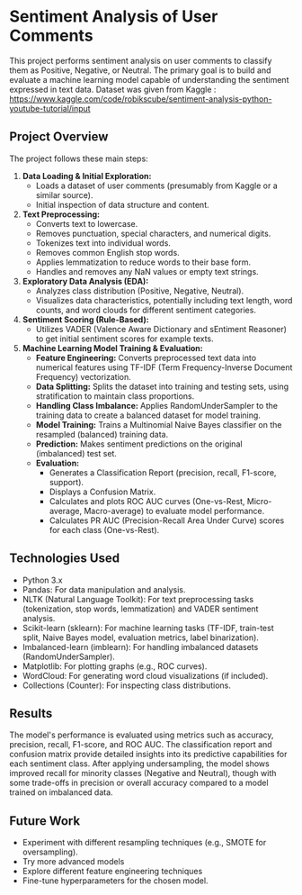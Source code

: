 # Sentiment Analysis of User Comments

This project performs sentiment analysis on user comments to classify them as Positive, Negative, or Neutral. The primary goal is to build and evaluate a machine learning model capable of understanding the sentiment expressed in text data. Dataset was given from Kaggle : https://www.kaggle.com/code/robikscube/sentiment-analysis-python-youtube-tutorial/input

## Project Overview

The project follows these main steps:

1.  **Data Loading & Initial Exploration:**
    *   Loads a dataset of user comments (presumably from Kaggle or a similar source).
    *   Initial inspection of data structure and content.
2.  **Text Preprocessing:**
    *   Converts text to lowercase.
    *   Removes punctuation, special characters, and numerical digits.
    *   Tokenizes text into individual words.
    *   Removes common English stop words.
    *   Applies lemmatization to reduce words to their base form.
    *   Handles and removes any NaN values or empty text strings.
3.  **Exploratory Data Analysis (EDA):**
    *   Analyzes class distribution (Positive, Negative, Neutral).
    *   Visualizes data characteristics, potentially including text length, word counts, and word clouds for different sentiment categories.
4.  **Sentiment Scoring (Rule-Based):**
    *   Utilizes VADER (Valence Aware Dictionary and sEntiment Reasoner) to get initial sentiment scores for example texts.
5.  **Machine Learning Model Training & Evaluation:**
    *   **Feature Engineering:** Converts preprocessed text data into numerical features using TF-IDF (Term Frequency-Inverse Document Frequency) vectorization.
    *   **Data Splitting:** Splits the dataset into training and testing sets, using stratification to maintain class proportions.
    *   **Handling Class Imbalance:** Applies RandomUnderSampler to the training data to create a balanced dataset for model training.
    *   **Model Training:** Trains a Multinomial Naive Bayes classifier on the resampled (balanced) training data.
    *   **Prediction:** Makes sentiment predictions on the original (imbalanced) test set.
    *   **Evaluation:**
        *   Generates a Classification Report (precision, recall, F1-score, support).
        *   Displays a Confusion Matrix.
        *   Calculates and plots ROC AUC curves (One-vs-Rest, Micro-average, Macro-average) to evaluate model performance.
        *   Calculates PR AUC (Precision-Recall Area Under Curve) scores for each class (One-vs-Rest).

## Technologies Used

*   Python 3.x
*   Pandas: For data manipulation and analysis.
*   NLTK (Natural Language Toolkit): For text preprocessing tasks (tokenization, stop words, lemmatization) and VADER sentiment analysis.
*   Scikit-learn (sklearn): For machine learning tasks (TF-IDF, train-test split, Naive Bayes model, evaluation metrics, label binarization).
*   Imbalanced-learn (imblearn): For handling imbalanced datasets (RandomUnderSampler).
*   Matplotlib: For plotting graphs (e.g., ROC curves).
*   WordCloud: For generating word cloud visualizations (if included).
*   Collections (Counter): For inspecting class distributions.


## Results

The model's performance is evaluated using metrics such as accuracy, precision, recall, F1-score, and ROC AUC. 
The classification report and confusion matrix provide detailed insights into its predictive capabilities for each sentiment class. 
After applying undersampling, the model shows improved recall for minority classes (Negative and Neutral), though with some trade-offs in precision or overall accuracy compared to a model trained on imbalanced data.

## Future Work

*   Experiment with different resampling techniques (e.g., SMOTE for oversampling).
*   Try more advanced models
*   Explore different feature engineering techniques 
*   Fine-tune hyperparameters for the chosen model.

